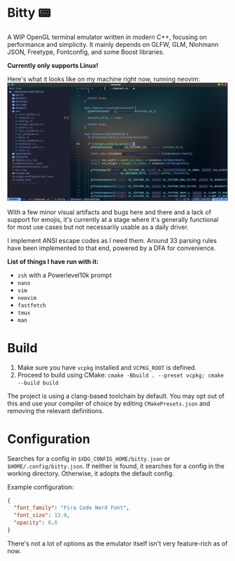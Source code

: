 # Bitty 📟

A WIP OpenGL terminal emulator written in modern C++, focusing on performance and simplicity.
It mainly depends on GLFW, GLM, Nlohmann JSON, Freetype, Fontconfig, and some Boost libraries.

**Currently only supports Linux!**

Here's what it looks like on my machine right now, running neovim:
![screenshot](images/image.png)

With a few minor visual artifacts and bugs here and there and a lack of support for emojis, it's currently at a stage where it's generally functional for most use cases but not necessarily usable as a daily driver.

I implement ANSI escape codes as I need them. Around 33 parsing rules have been implemented to that end, powered by a DFA for convenience.

**List of things I have run with it:**
- `zsh` with a Powerlevel10k prompt
- `nano`
- `vim`
- `neovim`
- `fastfetch`
- `tmux`
- `man`

# Build
1. Make sure you have `vcpkg` installed and `VCPKG_ROOT` is defined.
2. Proceed to build using CMake: `cmake -Bbuild . --preset vcpkg; cmake --build build`

The project is using a clang-based toolchain by default.
You may opt out of this and use your compiler of choice by editing `CMakePresets.json` and removing the relevant definitions.

# Configuration
Searches for a config in `$XDG_CONFIG_HOME/bitty.json` or `$HOME/.config/bitty.json`. If neither is found, it searches for a config in the working directory. Otherwise, it adopts the default config.

Example configuration:

```json
{
  "font_family": "Fira Code Nerd Font",
  "font_size": 13.0,
  "opacity": 0.6
}
```
There's not a lot of options as the emulator itself isn't very feature-rich as of now.